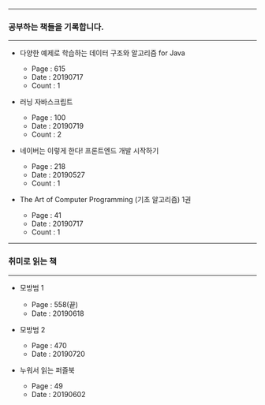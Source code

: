 * * *
### 공부하는 책들을 기록합니다. 
* * *
- 다양한 예제로 학습하는 데이터 구조와 알고리즘 for Java
    - Page : 615
    - Date : 20190717
    - Count : 1

- 러닝 자바스크립트 
    - Page : 100
    - Date : 20190719 
    - Count : 2

- 네이버는 이렇게 한다! 프론트엔드 개발 시작하기
    - Page : 218
    - Date : 20190527
    - Count : 1

- The Art of Computer Programming (기초 알고리즘) 1권 
    - Page : 41
    - Date : 20190717
    - Count : 1  

* * *
### 취미로 읽는 책 
* * *
- 모방범 1 
    -  Page : 558(끝)
    -  Date : 20190618
- 모방범 2
    -  Page : 470  
    -  Date : 20190720

- 누워서 읽는 퍼즐북
    - Page : 49
    - Date : 20190602
